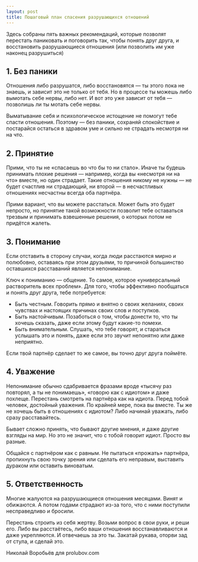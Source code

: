 ```yaml
---
layout: post
title: Пошаговый план спасения разрушающихся отношений
---
```


Здесь собраны пять важных рекомендаций, которые позволят перестать паниковать и поговорить так, чтобы понять друг друга, и восстановить разрушающиеся отношения (или позволить им уже наконец разрушиться)

## 1. Без паники

Отношения либо разрушатся, либо восстановятся — ты этого пока не знаешь, и зависит это не только от тебя. Но в процессе ты можешь либо вымотать себе нервы, либо нет. И вот это уже зависит от тебя — позволишь ли ты мотать себе нервы.

Выматывание себя и психологическое истощение не помогут тебе спасти отношения. Поэтому — без паники, сохраняй спокойствие и постарайся остаться в здравом уме и сильно не страдать несмотря ни на что.

## 2. Принятие

Прими, что ты не «спасаешь во что бы то ни стало». Иначе ты будешь принимать плохие решения — например, когда вы «несмотря ни на что» вместе, но один страдает. Такие отношения никому не нужны — не будет счастлив ни страдающий, ни второй — в несчастливых отношениях несчастны всегда оба партнёра.

Прими вариант, что вы можете расстаться. Может быть это будет непросто, но принятие такой возможности позволит тебе оставаться трезвым и принимать взвешенные решения, о которых потом не придётся жалеть.

## 3. Понимание

Если отставить в сторону случаи, когда люди расстаются мирно и полюбовно, оставаясь при этом друзьями, то причиной большинство оставшихся расставаний является непонимание.

Ключ к пониманию — общение. То самое, которое «универсальный растворитель всех проблем». Для того, чтобы эффективно пообщаться и понять друг друга, тебе потребуется:

- Быть честным. Говорить прямо и внятно о своих желаниях, своих чувствах и настоящих причинах своих слов и поступков.
- Быть настойчивым. Позаботься о том, чтобы донести то, что ты хочешь сказать, даже если этому будут какие-то помехи.
- Быть внимательным. Слушать, что тебе говорят, и стараться услышать это и понять, даже если это звучит непонятно или даже неприятно.

Если твой партнёр сделает то же самое, вы точно друг друга поймёте.

## 4. Уважение

Непонимание обычно сдабривается фразами вроде «тысячу раз повторял, а ты не понимаешь», «говорю как с идиотом» и даже похлеще. Перестань смотреть на партнёра как на идиота. Перед тобой человек, достойный уважения. По крайней мере, пока вы вместе. Ты же не хочешь быть в отношениях с идиотом? Либо начинай уважать, либо сразу расставайтесь.

Бывает сложно принять, что бывают другие мнения, и даже другие взгляды на мир. Но это не значит, что с тобой говорит идиот. Просто вы разные.

Общайся с партнёром как с равным. Не пытаться «прожать» партнёра, пропихнуть свою точку зрения или сделать его неправым, выставить дураком или оставить виноватым.

## 5. Ответственность

Многие жалуются на разрушающиеся отношения месяцами. Винят и обижаются. А потом годами страдают из-за того, что с ними поступили несправедливо и бросили.

Перестань строить из себя жертву. Возьми вопрос в свои руки, и реши его. Либо вы расстаётесь, либо ваши отношения восстанавливаются и даже укрепляются. И отвечаешь за это ты. Закатай рукава, оторви зад от стула, и сделай это.

Николай Воробьёв для prolubov.com